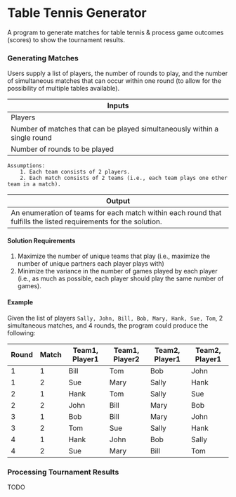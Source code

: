 

# Table Tennis Generator

A program to generate matches for table tennis & process game outcomes (scores) to show the tournament results.

### Generating Matches

Users supply a list of players, the number of rounds to play, and the number of simultaneous matches that can occur within one round (to allow for the possibility of multiple tables available). 

|     Inputs             |
|------------------------|
| Players   |
| Number of matches that can be played simultaneously within a single round |
| Number of rounds to be played  |

```
Assumptions: 
	1. Each team consists of 2 players.
	2. Each match consists of 2 teams (i.e., each team plays one other team in a match).
```

|     Output            |
|------------------------|
| An enumeration of teams for each match within each round that fulfills the listed requirements for the solution. |

#### Solution Requirements
1. Maximize the number of unique teams that play (i.e., maximize the number of unique partners each player plays with)
2. Minimize the variance in the number of games played by each player (i.e., as much as possible, each player should play the same number of games).

#### Example
Given the list of players ```Sally, John, Bill, Bob, Mary, Hank, Sue, Tom```, 2 simultaneous matches, and 4 rounds, the program could produce the following:

|  Round | Match | Team1, Player1 | Team1, Player2 | Team2, Player1 | Team2, Player1 |
|--------|-------|----------------|----------------|----------------|----------------|
| 1 | 1 | Bill | Tom | Bob | John |
| 1 | 2 | Sue | Mary | Sally | Hank |
| 2 | 1 | Hank | Tom | Sally | Sue |
| 2 | 2 | John | Bill | Mary | Bob |
|3 | 1 | Bob | Bill | Mary | John |
|3 | 2 | Tom | Sue | Sally | Hank |
| 4 | 1 | Hank | John | Bob | Sally |
| 4 | 2 | Sue | Mary | Bill | Tom | 

### Processing Tournament Results

TODO





